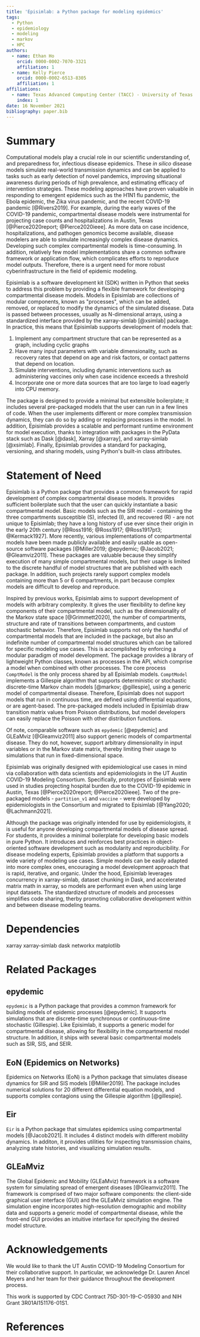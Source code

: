 ```yaml
---
title: 'Episimlab: a Python package for modeling epidemics'
tags:
  - Python
  - epidemiology
  - modeling
  - markov
  - HPC
authors:
  - name: Ethan Ho 
    orcid: 0000-0002-7070-3321
    affiliation: 1
  - name: Kelly Pierce
    orcid: 0000-0002-6513-8305
    affiliation: 1
affiliations:
  - name: Texas Advanced Computing Center (TACC) - University of Texas at Austin
    index: 1
date: 16 November 2021
bibliography: paper.bib
---
```


# Summary

Computational models play a crucial role in our scientific understanding of, and preparedness for, infectious disease epidemics.
These _in silico_ disease models simulate real-world transmission dynamics and can be applied to tasks such as early detection of novel pandemics, improving situational awareness during periods of high prevalence, and estimating efficacy of intervention strategies.
These modeling approaches have proven valuable in responding to emergent epidemics such as the H1N1 flu pandemic, the Ebola epidemic, the Zika virus pandemic, and the recent COVID-19 pandemic [@Rivers2019].
For example, during the early waves of the COVID-19 pandemic, compartmental disease models were instrumental for projecting case counts and hospitalizations in Austin, Texas [@Pierce2020report; @Pierce2020ieee].
As more data on case incidence, hospitalizations, and pathogen genomics become available, disease modelers are able to simulate increasingly complex disease dynamics.
Developing such complex compartmental models is time-consuming.
In addition, relatively few model implementations share a common software framework or application flow, which complicates efforts to reproduce model outputs.
Therefore, there is a urgent need for more robust cyberinfrastructure in the field of epidemic modeling.

Episimlab is a software development kit (SDK) written in Python that seeks to address this problem by providing a flexible framework for developing compartmental disease models.
Models in Episimlab are collections of modular components, known as "processes", which can be added, removed, or replaced to modify the dynamics of the simulated disease.
Data is passed between processes, usually as N-dimensional arrays, using a standardized interface provided by the xarray-simlab [@xsimlab] package.
In practice, this means that Episimlab supports development of models that:

1. Implement any compartment structure that can be represented as a graph, including cyclic graphs
2. Have many input parameters with variable dimensionality, such as recovery rates that depend on age and risk factors, or contact patterns that depend on location.
3. Simulate interventions, including dynamic interventions such as administering vaccines only when case incidence exceeds a threshold
4. Incorporate one or more data sources that are too large to load eagerly into CPU memory.

The package is designed to provide a minimal but extensible boilerplate; it includes several pre-packaged models that the user can run in a few lines of code.
When the user implements different or more complex transmission dynamics, they can do so by adding or replacing processes in the model.
In addition, Episimlab provides a scalable and performant runtime environment for model execution, thanks to integration with packages in the PyData stack such as Dask [@dask], Xarray [@xarray], and xarray-simlab [@xsimlab].
Finally, Episimlab provides a standard for packaging, versioning, and sharing models, using Python's built-in class attributes.

# Statement of Need

Episimlab is a Python package that provides a common framework for rapid development of complex compartmental disease models. 
It provides sufficient boilerplate such that the user can quickly instantiate a basic compartmental model.
Basic models such as the SIR model - containing the three compartments susceptible (S), infected (I), and recovered (R) - are not unique to Episimlab; they have a long history of use ever since their origin in the early 20th century [@Ross1916; @Ross1917; @Ross1917pt3; @Kermack1927].
More recently, various implementations of compartmental models have been made publicly available and easily usable as open-source software packages [@Miller2019; @epydemic; @Jacob2021; @Gleamviz2011].
These packages are valuable because they simplify execution of many simple compartmental models, but their usage is limited to the discrete handful of model structures that are published with each package.
In addition, such projects rarely support complex models containing more than 5 or 6 compartments, in part because complex models are difficult to develop and reproduce.

Inspired by previous works, Episimlab aims to support development of models with arbitrary complexity.
It gives the user flexibility to define key components of their compartmental model, such as the dimensionality of the Markov state space [@Grimmett2020], the number of compartments, structure and rate of transitions between compartments, and custom stochastic behavior.
Therefore, Episimlab supports not only the handful of compartmental models that are included in the package, but also an indefinite number of compartmental model structures which can be tailored for specific modeling use cases.
This is accomplished by enforcing a modular paradigm of model development.
The package provides a library of lightweight Python classes, known as processes in the API, which comprise a model when combined with other processes.
The core process `ComptModel` is the only process shared by all Episimlab models. 
`ComptModel` implements a Gillespie algorithm that supports deterministic or stochastic discrete-time Markov chain models [@markov; @gillespie], using a generic model of compartmental disease.
Therefore, Episimlab does not support models that run in continuous time, are defined using differential equations, or are agent-based.
The pre-packaged models included in Episimlab draw transition matrix values from Poisson distributions, but model developers can easily replace the Poisson with other distribution functions.

Of note, comparable software such as `epydemic` [@epydemic] and GLEaMviz [@Gleamviz2011] also support generic models of compartmental disease. 
They do not, however, support arbitrary dimensionality in input variables or in the Markov state matrix, thereby limiting their usage to simulations that run in fixed-dimensional space.

Episimlab was originally designed with epidemiological use cases in mind via collaboration with data scientists and epidemiologists in the UT Austin COVID-19 Modeling Consortium. 
Specifically, prototypes of Episimlab were used in studies projecting hospital burden due to the COVID-19 epidemic in Austin, Texas [@Pierce2020report; @Pierce2020ieee]. 
Two of the pre-packaged models - `partition_v1` and `vaccine` - were developed by epidemiologists in the Consortium and migrated to Episimlab [@Yang2020; @Lachmann2021].

Although the package was originally intended for use by epidemiologists, it is useful for anyone developing compartmental models of disease spread. 
For students, it provides a minimal boilerplate for developing basic models in pure Python. 
It introduces and reinforces best practices in object-oriented software development such as modularity and reproducibility. 
For disease modeling experts, Episimlab provides a platform that supports a wide variety of modeling use cases. 
Simple models can be easily adapted into more complex ones, encouraging a model development approach that is rapid, iterative, and organic.
Under the hood, Episimlab leverages concurrency in xarray-simlab, dataset chunking in Dask, and accelerated matrix math in xarray, so models are performant even when using large input datasets.
The standardized structure of models and processes simplifies code sharing, therby promoting collaborative development within and between disease modeling teams.

# Dependencies

xarray xarray-simlab dask networkx matplotlib

# Related Packages

## epydemic

`epydemic` is a Python package that provides a common framework for building models of epidemic processes [@epydemic]. It supports simulations that are discrete-time synchronous or continuous-time stochastic (Gillespie). Like Episimlab, it supports a generic model for compartmental disease, allowing for flexibility in the compartmental model structure. In addition, it ships with several basic compartmental models such as SIR, SIS, and SEIR.

## EoN (Epidemics on Networks)

Epidemics on Networks (EoN) is a Python package that simulates disease dynamics for SIR and SIS models [@Miller2019]. The package includes numerical solutions for 20 different differential equation models, and supports complex contagions using the Gillespie algorithm [@gillespie].

## Eir

`Eir` is a Python package that simulates epidemics using compartmental models [@Jacob2021]. 
It includes 4 distinct models with different mobility dynamics. 
In additon, it provides utilities for inspecting transmission chains, analyzing state histories, and visualizing simulation results.

## GLEaMviz

The Global Epidemic and Mobility (GLEaMviz) framework is a software system for simulating spread of emergent diseases [@Gleamviz2011]. 
The framework is comprised of two major software components: the client-side graphical user interface (GUI) and the GLEaMviz simulation engine.
The simulation engine incorporates high-resolution demographic and mobility data and supports a generic model of compartmental disease, while the front-end GUI provides an intuitive interface for specifying the desired model structure.

# Acknowledgements

We would like to thank the UT Austin COVID-19 Modeling Consortium for their collaborative support. In particular, we acknowledge Dr. Lauren Ancel Meyers and her team for their guidance throughout the development process.

This work is supported by CDC Contract 75D-301-19-C-05930 and NIH Grant 3R01AI151176-01S1.

# References

